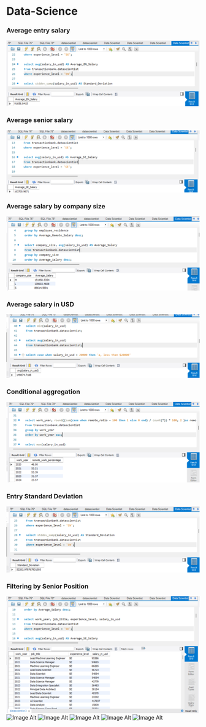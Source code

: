 # Data-Science
### Average entry salary
![Image Alt](https://github.com/CynthiaBanjo/Data-Science/blob/main/Average%20EN%20Salary.png)
### Average senior salary
![Image Alt](https://github.com/CynthiaBanjo/Data-Science/blob/main/Average%20SE%20salary.png)
### Average salary by company size
![Image Alt](https://github.com/CynthiaBanjo/Data-Science/blob/main/Average%20Salary%20By%20Company%20Size.png)
### Average salary in USD
![Image Alt](https://github.com/CynthiaBanjo/Data-Science/blob/main/Average%20Salary%20in%20USD.png)
### Conditional aggregation
![Image Alt](https://github.com/CynthiaBanjo/Data-Science/blob/main/Conditiona%20Aggregation.png)
### Entry Standard Deviation
![Image Alt](https://github.com/CynthiaBanjo/Data-Science/blob/main/EN%20Standard%20Deviation.png)
### Filtering by Senior Position
![Image Alt](https://github.com/CynthiaBanjo/Data-Science/blob/main/Filtering%20by%20Senior%20Position.png)
![Image Alt]()
![Image Alt]()
![Image Alt]()
![Image Alt]()
![Image Alt]()
